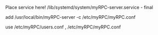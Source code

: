 Place service here!
/lib/systemd/system/myRPC-server.service - final


add
/usr/local/bin/myRPC-server -c /etc/myRPC/myRPC.conf



use 
/etc/myRPC/users.conf , /etc/myRPC/myRPC.conf
